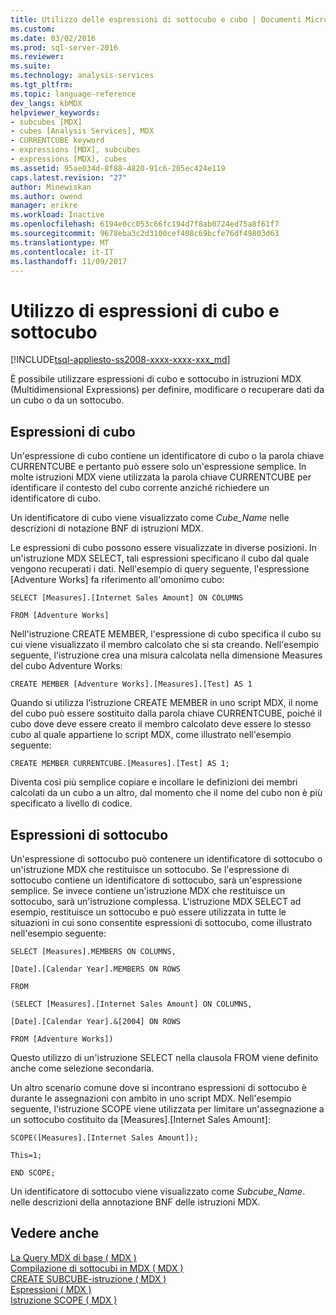 ```yaml
---
title: Utilizzo delle espressioni di sottocubo e cubo | Documenti Microsoft
ms.custom: 
ms.date: 03/02/2016
ms.prod: sql-server-2016
ms.reviewer: 
ms.suite: 
ms.technology: analysis-services
ms.tgt_pltfrm: 
ms.topic: language-reference
dev_langs: kbMDX
helpviewer_keywords:
- subcubes [MDX]
- cubes [Analysis Services], MDX
- CURRENTCUBE keyword
- expressions [MDX], subcubes
- expressions [MDX], cubes
ms.assetid: 95ae034d-8f88-4820-91c6-205ec424e119
caps.latest.revision: "27"
author: Minewiskan
ms.author: owend
manager: erikre
ms.workload: Inactive
ms.openlocfilehash: 6194e0cc053c66fc194d7f8ab0724ed75a8f61f7
ms.sourcegitcommit: 9678eba3c2d3100cef408c69bcfe76df49803d63
ms.translationtype: MT
ms.contentlocale: it-IT
ms.lasthandoff: 11/09/2017
---
```

# <a name="using-cube-and-subcube-expressions"></a>Utilizzo di espressioni di cubo e sottocubo
[!INCLUDE[tsql-appliesto-ss2008-xxxx-xxxx-xxx_md](../includes/tsql-appliesto-ss2008-xxxx-xxxx-xxx-md.md)]

  È possibile utilizzare espressioni di cubo e sottocubo in istruzioni MDX (Multidimensional Expressions) per definire, modificare o recuperare dati da un cubo o da un sottocubo.  
  
## <a name="cube-expressions"></a>Espressioni di cubo  
 Un'espressione di cubo contiene un identificatore di cubo o la parola chiave CURRENTCUBE e pertanto può essere solo un'espressione semplice. In molte istruzioni MDX viene utilizzata la parola chiave CURRENTCUBE per identificare il contesto del cubo corrente anziché richiedere un identificatore di cubo.  
  
 Un identificatore di cubo viene visualizzato come *Cube_Name* nelle descrizioni di notazione BNF di istruzioni MDX.  
  
 Le espressioni di cubo possono essere visualizzate in diverse posizioni. In un'istruzione MDX SELECT, tali espressioni specificano il cubo dal quale vengono recuperati i dati. Nell'esempio di query seguente, l'espressione [Adventure Works] fa riferimento all'omonimo cubo:  
  
 `SELECT [Measures].[Internet Sales Amount] ON COLUMNS`  
  
 `FROM [Adventure Works]`  
  
 Nell'istruzione CREATE MEMBER, l'espressione di cubo specifica il cubo su cui viene visualizzato il membro calcolato che si sta creando. Nell'esempio seguente, l'istruzione crea una misura calcolata nella dimensione Measures del cubo Adventure Works:  
  
 `CREATE MEMBER [Adventure Works].[Measures].[Test] AS 1`  
  
 Quando si utilizza l'istruzione CREATE MEMBER in uno script MDX, il nome del cubo può essere sostituito dalla parola chiave CURRENTCUBE, poiché il cubo dove deve essere creato il membro calcolato deve essere lo stesso cubo al quale appartiene lo script MDX, come illustrato nell'esempio seguente:  
  
 `CREATE MEMBER CURRENTCUBE.[Measures].[Test] AS 1;`  
  
 Diventa così più semplice copiare e incollare le definizioni dei membri calcolati da un cubo a un altro, dal momento che il nome del cubo non è più specificato a livello di codice.  
  
## <a name="subcube-expressions"></a>Espressioni di sottocubo  
 Un'espressione di sottocubo può contenere un identificatore di sottocubo o un'istruzione MDX che restituisce un sottocubo. Se l'espressione di sottocubo contiene un identificatore di sottocubo, sarà un'espressione semplice. Se invece contiene un'istruzione MDX che restituisce un sottocubo, sarà un'istruzione complessa. L'istruzione MDX SELECT ad esempio, restituisce un sottocubo e può essere utilizzata in tutte le situazioni in cui sono consentite espressioni di sottocubo, come illustrato nell'esempio seguente:  
  
 `SELECT [Measures].MEMBERS ON COLUMNS,`  
  
 `[Date].[Calendar Year].MEMBERS ON ROWS`  
  
 `FROM`  
  
 `(SELECT [Measures].[Internet Sales Amount] ON COLUMNS,`  
  
 `[Date].[Calendar Year].&[2004] ON ROWS`  
  
 `FROM [Adventure Works])`  
  
 Questo utilizzo di un'istruzione SELECT nella clausola FROM viene definito anche come selezione secondaria.  
  
 Un altro scenario comune dove si incontrano espressioni di sottocubo è durante le assegnazioni con ambito in uno script MDX. Nell'esempio seguente, l'istruzione SCOPE viene utilizzata per limitare un'assegnazione a un sottocubo costituito da [Measures].[Internet Sales Amount]:  
  
 `SCOPE([Measures].[Internet Sales Amount]);`  
  
 `This=1;`  
  
 `END SCOPE;`  
  
 Un identificatore di sottocubo viene visualizzato come *Subcube_Name*. nelle descrizioni della annotazione BNF delle istruzioni MDX.  
  
## <a name="see-also"></a>Vedere anche  
 [La Query MDX di base &#40; MDX &#41;](../analysis-services/multidimensional-models/mdx/mdx-query-the-basic-query.md)   
 [Compilazione di sottocubi in MDX &#40; MDX &#41;](../analysis-services/multidimensional-models/mdx/building-subcubes-in-mdx-mdx.md)   
 [CREATE SUBCUBE-istruzione &#40; MDX &#41;](../mdx/mdx-data-definition-create-subcube.md)   
 [Espressioni &#40; MDX &#41;](../mdx/expressions-mdx.md)   
 [Istruzione SCOPE &#40; MDX &#41;](../mdx/mdx-scripting-scope.md)  
  
  
